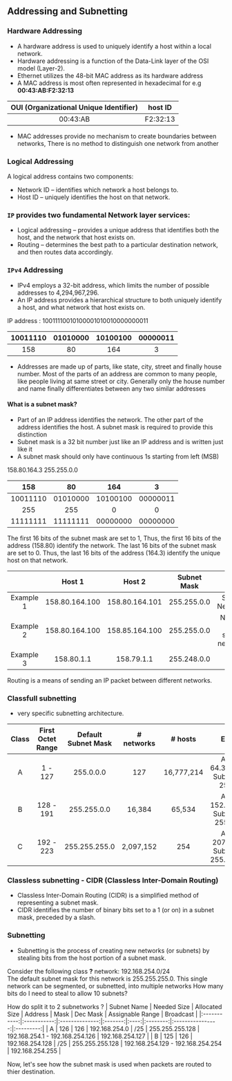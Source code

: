 Addressing and Subnetting
---

### Hardware Addressing
* A hardware address is used to uniquely identify a host within a local network. 
* Hardware addressing is a function of the Data-Link layer of the OSI model (Layer-2).
* Ethernet utilizes the 48-bit MAC address as its hardware address     
* A MAC address is most often represented in hexadecimal for e.g **00:43:AB:F2:32:13**

| OUI (Organizational Unique Identifier) |  host ID |
|:--------------------------------------:|:--------:|
|                00:43:AB                | F2:32:13 |

* MAC addresses provide no mechanism to create boundaries between networks, There is no method to distinguish one network from another

### Logical Addressing
A logical address contains two components:
* Network ID – identifies which network a host belongs to.
* Host ID – uniquely identifies the host on that network.

### `IP` provides two fundamental Network layer services:
* Logical addressing – provides a unique address that identifies both the host, and the network that host exists on.
* Routing – determines the best path to a particular destination network, and then routes data accordingly.

### `IPv4` Addressing
* IPv4 employs a 32-bit address, which limits the number of possible addresses to 4,294,967,296.
* An IP address provides a hierarchical structure to both uniquely identify a host, and what network that host exists on.

IP address : 10011110010100001010010000000011

| 10011110 | 01010000 | 10100100 | 00000011 |
|:--------:|:--------:|:--------:|:--------:|
|    158   |    80    |    164   |     3    |

* Addresses are made up of parts, like state, city, street and finally house number. Most of the parts of an address are common to many people, like people living at same street or city. Generally only the house number and name finally differentiates between any two similar addresses

#### What is a subnet mask?
* Part of an IP address identifies the network. The other part of the address identifies the host. A subnet mask is required to provide this distinction
* Subnet mask is a 32 bit number just like an IP address and is written just like it
* A subnet mask should only have continuous 1s starting from left (MSB)

158.80.164.3 255.255.0.0

|    158   |    80    |    164   |     3    |
|:--------:|:--------:|:--------:|:--------:|
| 10011110 | 01010000 | 10100100 | 00000011 |
|    255   |    255   |     0    |     0    |
| 11111111 | 11111111 | 00000000 | 00000000 |


The first 16 bits of the subnet mask are set to 1, Thus, the first 16 bits of the address (158.80) identify the network. 
The last 16 bits of the subnet mask are set to 0. Thus, the last 16 bits of the address (164.3) identify the unique host on that network.

|           |     Host 1     |     Host 2     | Subnet Mask |                         |
|:---------:|:--------------:|:--------------:|:-----------:|:-----------------------:|
| Example 1 | 158.80.164.100 | 158.80.164.101 | 255.255.0.0 |       Same Network      |
| Example 2 | 158.80.164.100 | 158.85.164.100 | 255.255.0.0 | Not on the same network |
| Example 3 |   158.80.1.1   |   158.79.1.1   | 255.248.0.0 |            ?            |


Routing is a means of sending an IP packet between different networks.

### Classfull subnetting
* very specific subnetting architecture.

| Class | First Octet Range | Default Subnet Mask | # networks |   # hosts  |                      Example                     |
|:-----:|:-----------------:|:-------------------:|:----------:|:----------:|:------------------------------------------------:|
|   A   |      1 - 127      |      255.0.0.0      |     127    | 16,777,214 |   Address: 64.32.254.100 Subnet Mask: 255.0.0.0  |
|   B   |     128 - 191     |     255.255.0.0     |   16,384   |   65,534   |  Address: 152.41.12.195 Subnet Mask: 255.255.0.0 |
|   C   |     192 - 223     |    255.255.255.0    |  2,097,152 |     254    | Address: 207.79.233.6 Subnet Mask: 255.255.255.0 |

### Classless subnetting - CIDR (Classless Inter-Domain Routing)
* Classless Inter-Domain Routing (CIDR) is a simplified method of representing a subnet mask. 
* CIDR identifies the number of binary bits set to a 1 (or on) in a subnet mask, preceded by a slash.

### Subnetting 
* Subnetting is the process of creating new networks (or subnets) by stealing bits from the host portion of a subnet mask.

Consider the following class **?** network: 192.168.254.0/24  
The default subnet mask for this network is 255.255.255.0. This single network can be segmented, or subnetted, into multiple networks
How many bits do I need to steal to allow 10 subnets? 

How do split it to 2 subnetworks ? 
| Subnet Name | Needed Size | Allocated Size | Address | Mask | Dec Mask | Assignable Range | Broadcast |
|:-----------:|:-----------:|:--------------:|:-------:|:----:|:--------:|:----------------:|:---------:|
| A | 126 | 126 | 192.168.254.0 | /25 | 255.255.255.128 | 192.168.254.1 - 192.168.254.126 | 192.168.254.127 |
| B | 125 | 126 | 192.168.254.128 | /25 | 255.255.255.128 | 192.168.254.129 - 192.168.254.254 | 192.168.254.255 |


Now, let's see how the subnet mask is used when packets are routed to thier destination. 
